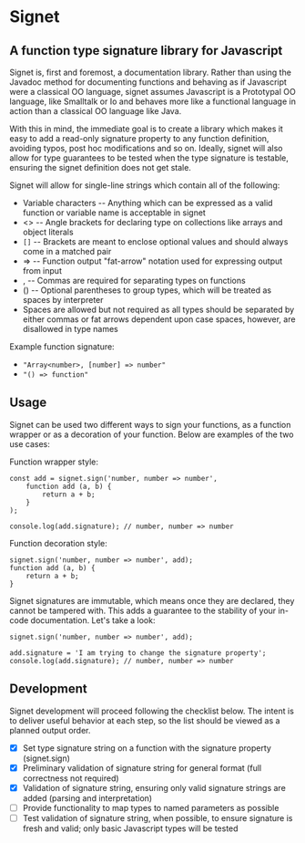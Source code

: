 # Signet

## A function type signature library for Javascript

Signet is, first and foremost, a documentation library.  Rather than using the Javadoc method for documenting functions and
behaving as if Javascript were a classical OO language, signet assumes Javascript is a Prototypal OO language, like 
Smalltalk or Io and behaves more like a functional language in action than a classical OO language like Java.

With this in mind, the immediate goal is to create a library which makes it easy to add a read-only signature property to any
function definition, avoiding typos, post hoc modifications and so on.  Ideally, signet will also allow for type guarantees
to be tested when the type signature is testable, ensuring the signet definition does not get stale.

Signet will allow for single-line strings which contain all of the following:

- Variable characters -- Anything which can be expressed as a valid function or variable name is acceptable in signet
- <> -- Angle brackets for declaring type on collections like arrays and object literals
- `[]` -- Brackets are meant to enclose optional values and should always come in a matched pair
- => -- Function output "fat-arrow" notation used for expressing output from input
- , -- Commas are required for separating types on functions
- () -- Optional parentheses to group types, which will be treated as spaces by interpreter
- Spaces are allowed but not required as all types should be separated by either commas or fat arrows dependent upon case
spaces, however, are disallowed in type names

Example function signature:

- `"Array<number>, [number] => number"`
- `"() => function"`

## Usage

Signet can be used two different ways to sign your functions, as a function wrapper or as a decoration of your function. 
Below are examples of the two use cases:

Function wrapper style:

    const add = signet.sign('number, number => number',
        function add (a, b) {
            return a + b;
        }
    );
    
    console.log(add.signature); // number, number => number

Function decoration style:

    signet.sign('number, number => number', add);
    function add (a, b) {
        return a + b;
    }

Signet signatures are immutable, which means once they are declared, they cannot be tampered with. This adds a guarantee
to the stability of your in-code documentation. Let's take a look:

    signet.sign('number, number => number', add);
    
    add.signature = 'I am trying to change the signature property';
    console.log(add.signature); // number, number => number

## Development

Signet development will proceed following the checklist below.  The intent is to deliver useful behavior at each step, so
the list should be viewed as a planned output order.

- [x] Set type signature string on a function with the signature property (signet.sign)
- [x] Preliminary validation of signature string for general format (full correctness not required)
- [x] Validation of signature string, ensuring only valid signature strings are added (parsing and interpretation)
- [ ] Provide functionality to map types to named parameters as possible
- [ ] Test validation of signature string, when possible, to ensure signature is fresh and valid; only basic Javascript types will be tested